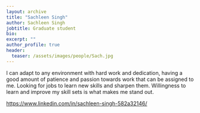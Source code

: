 ```yaml
---
layout: archive
title: "Sachleen Singh"
author: Sachleen Singh
jobtitle: Graduate student
bio:
excerpt: ""
author_profile: true
header:
  teaser: /assets/images/people/Sach.jpg
---
```


I can adapt to any environment with hard work and dedication, having a good amount of patience and passion towards work that can be assigned to me. Looking for jobs to learn new skills and sharpen them. Willingness to learn and improve my skill sets is what makes me stand out.

https://www.linkedin.com/in/sachleen-singh-582a32146/

